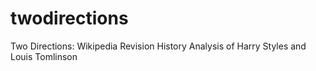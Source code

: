 # twodirections
Two Directions: Wikipedia Revision History Analysis of Harry Styles and Louis Tomlinson
